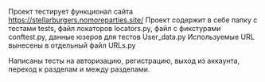 Проект тестирует функционал сайта https://stellarburgers.nomoreparties.site/
Проект содержит в себе папку с тестами tests, файл локаторов locators.py, файл с фикстурами conftest.py,
данные юзеров для тестов User_data.py
Используемые URL вынесены в отдельный файл URLs.py

Написаны тесты на авторизацию, регистрацию, выход из аккаунта, переход к разделам и между разделами.

